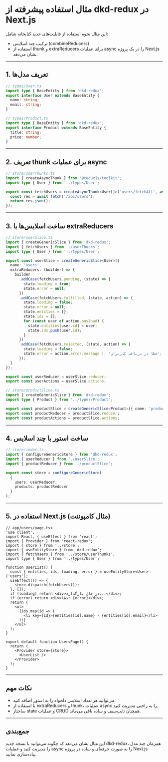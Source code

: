 # مثال استفاده پیشرفته از dkd-redux در Next.js

این مثال نحوه استفاده از قابلیت‌های جدید کتابخانه شامل:
- ترکیب چند اسلایس (combineReducers)
- استفاده از thunk و extraReducers برای عملیات async
را در یک پروژه Next.js نشان می‌دهد.

---

## 1. تعریف مدل‌ها

```ts
// types/User.ts
import type { BaseEntity } from 'dkd-redux';
export interface User extends BaseEntity {
  name: string;
  email: string;
}

// types/Product.ts
import type { BaseEntity } from 'dkd-redux';
export interface Product extends BaseEntity {
  title: string;
  price: number;
}
```

---

## 2. تعریف thunk برای عملیات async

```ts
// store/userThunks.ts
import { createAsyncThunk } from '@reduxjs/toolkit';
import type { User } from '../types/User';

export const fetchUsers = createAsyncThunk<User[]>('users/fetchAll', async () => {
  const res = await fetch('/api/users');
  return res.json();
});
```

---

## 3. ساخت اسلایس‌ها با extraReducers

```ts
// store/userSlice.ts
import { createGenericSlice } from 'dkd-redux';
import { fetchUsers } from './userThunks';
import type { User } from '../types/User';

export const userSlice = createGenericSlice<User>({
  name: 'users',
  extraReducers: (builder) => {
    builder
      .addCase(fetchUsers.pending, (state) => {
        state.loading = true;
        state.error = null;
      })
      .addCase(fetchUsers.fulfilled, (state, action) => {
        state.loading = false;
        state.error = null;
        state.entities = {};
        state.ids = [];
        for (const user of action.payload) {
          state.entities[user.id] = user;
          state.ids.push(user.id);
        }
      })
      .addCase(fetchUsers.rejected, (state, action) => {
        state.loading = false;
        state.error = action.error.message || 'خطا در دریافت کاربران';
      });
  }
});

export const userReducer = userSlice.reducer;
export const userActions = userSlice.actions;

// store/productSlice.ts
import { createGenericSlice } from 'dkd-redux';
import type { Product } from '../types/Product';

export const productSlice = createGenericSlice<Product>({ name: 'products' });
export const productReducer = productSlice.reducer;
export const productActions = productSlice.actions;
```

---

## 4. ساخت استور با چند اسلایس

```ts
// store/index.ts
import { configureGenericStore } from 'dkd-redux';
import { userReducer } from './userSlice';
import { productReducer } from './productSlice';

export const store = configureGenericStore(
  {
    users: userReducer,
    products: productReducer
  }
);
```

---

## 5. استفاده در Next.js (مثال کامپوننت)

```tsx
// app/users/page.tsx
'use client';
import React, { useEffect } from 'react';
import { Provider } from 'react-redux';
import { store } from '../store';
import { useEntityStore } from 'dkd-redux';
import { fetchUsers } from '../store/userThunks';
import type { User } from '../types/User';

function UserList() {
  const { entities, ids, loading, error } = useEntityStore<User>('users');
  useEffect(() => {
    store.dispatch(fetchUsers());
  }, []);
  if (loading) return <div>در حال بارگذاری...</div>;
  if (error) return <div>خطا: {error}</div>;
  return (
    <ul>
      {ids.map(id => (
        <li key={id}>{entities[id].name} - {entities[id].email}</li>
      ))}
    </ul>
  );
}

export default function UsersPage() {
  return (
    <Provider store={store}>
      <UserList />
    </Provider>
  );
}
```

---

## نکات مهم
- می‌توانید هر تعداد اسلایس دلخواه را به استور اضافه کنید.
- با استفاده از extraReducers و thunk، عملیات async را به راحتی مدیریت کنید.
- ساختار state و عملیات CRUD همچنان تایپ‌سیف و ساده باقی می‌ماند.

---

## جمع‌بندی
این مثال نشان می‌دهد که چگونه می‌توانید با نسخه جدید dkd-redux، همزمان چند مدل را مدیریت کنید و عملیات async را به صورت حرفه‌ای و ساده در پروژه Next.js پیاده‌سازی نمایید. 